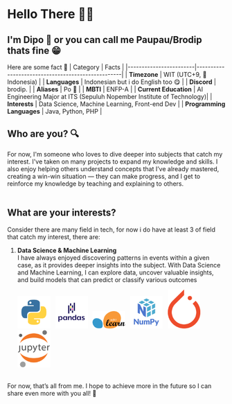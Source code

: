 # Hello There 🙋‍♂️

## I'm Dipo 🧐 or you can call me Paupau/Brodip thats fine 😁

Here are some fact 💫
| Category               | Facts                                             |
|------------------------|---------------------------------------------------|
| **Timezone**           | WIT (UTC+9, 📍 Indonesia)                         |
| **Languages**          | Indonesian but i do English too 😋                |
| **Discord**            | brodip.                                             |
| **Aliases**            | Po 🤚                                              |
| **MBTI**               | ENFP-A                                             |
| **Current Education**  | AI Engineering Major at ITS (Sepuluh Nopember Institute of Technology)|
| **Interests**          | Data Science, Machine Learning, Front-end Dev |
| **Programming Languages** | Java, Python, PHP                    |

## Who are you? 🔍
For now, I'm someone who loves to dive deeper into subjects that catch my interest. I've taken on many projects to expand my knowledge and skills. 
I also enjoy helping others understand concepts that I’ve already mastered, creating a win-win situation — they can make progress, and I get to reinforce my knowledge by teaching and explaining to others.
<br> <br>
## What are your interests?
Consider there are many field in tech, for now i do have at least 3 of field that catch my interest, there are:
<ol>
  <li> <b>Data Science & Machine Learning</b> </li> 
I have always enjoyed discovering patterns in events within a given case, as it provides deeper insights into the subject. With Data Science and Machine Learning, I can explore data, uncover valuable insights, and build models that can predict or classify various outcomes

<img src="https://github.com/imdipo/gambar/blob/main/gambar/pythoned.png" alt="Python" width="75" height="auto"> &nbsp;
<img src="https://github.com/imdipo/gambar/blob/main/gambar/0_aFhjkhfLZOJpdL6y.png" alt="Pandas" width="75" height="auto"> &nbsp;
<img src="https://github.com/imdipo/gambar/blob/main/gambar/Scikit_learn_logo_small.svg.png" alt="Scikit-Learn" width="75" height="auto"> &nbsp;
<img src="https://github.com/imdipo/gambar/blob/main/gambar/thumbnail_numpy_tutorial_logo-neuraspike.png.png" alt="NumPy" width="75" height="auto"> &nbsp;
<img src="https://github.com/imdipo/gambar/blob/main/gambar/pytorch-icon-1694x2048-jgwjy3ne.png" alt="PyTorch" width="75" height="auto"> &nbsp;
<img src="https://github.com/imdipo/gambar/blob/main/gambar/Jupyter_logo.svg.png" alt="Jupyter" width="75" height="auto">




</ol>
<br>
For now, that’s all from me. I hope to achieve more in the future so I can share even more with you all! 👋


